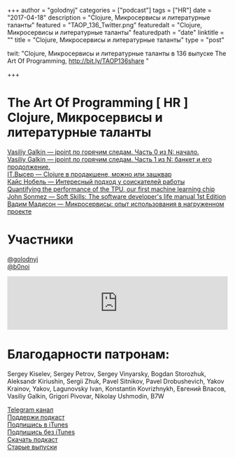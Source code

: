 +++
author = "golodnyj"
categories = ["podcast"]
tags = ["HR"]
date = "2017-04-18"
description = "Clojure, Микросервисы и литературные таланты"
featured = "TAOP_136_Twitter.png"
featuredalt = "Clojure, Микросервисы и литературные таланты"
featuredpath = "date"
linktitle = ""
title = "Clojure, Микросервисы и литературные таланты"
type = "post"

twit: "Clojure, Микросервисы и литературные таланты в 136 выпуске The Art Of Programming, http://bit.ly/TAOP136share "

+++
# The Art Of Programming [ HR ] Clojure, Микросервисы и литературные таланты

[Vasiliy Galkin — jpoint по горячим следам. Часть 0 из N: начало.](http://bit.ly/TAOP136p0)   
[Vasiliy Galkin — jpoint по горячим следам. Часть 1 из N: банкет и его продолжение.](http://bit.ly/TAOP136p1)  
[IT.Высер — Clojure в продакшене, можно или зашквар](http://bit.ly/TAOP136cl)  
[Кайс Нобель — Интересный подход у соискателей работы](http://bit.ly/TAOP136job)  
[Quantifying the performance of the TPU, our first machine learning chip](http://bit.ly/TAOP136tpu)  
[John Sonmez — Soft Skills: The software developer's life manual 1st Edition](http://bit.ly/TAOP136b)  
[Вадим Мадисон — Микросервисы: опыт использования в нагруженном проекте](http://bit.ly/TAOP136ms)  

# Участники
[@golodnyj](https://twitter.com/golodnyj/)  
[@b0noi](https://twitter.com/b0noi)  

<iframe title="Выпуск №136 — The Art Of Programming [ HR ] Clojure, Микросервисы и литературные таланты" src="https://www.podbean.com/media/player/p9nde-69d899?from=usersite&skin=1&share=1&fonts=Helvetica&auto=0&download=1&version=1" height="122" width="100%" style="border: none;" scrolling="no" data-name="pb-iframe-player"></iframe>

# Благодарности патронам: 
Sergey Kiselev, Sergey Petrov, Sergey Vinyarsky, Bogdan Storozhuk, Aleksandr Kiriushin, Sergii Zhuk, Pavel Sitnikov, Pavel Drobushevich, Yakov Krainov, Yakov, Lagunovsky Ivan, Konstantin Kovrizhnykh, Евгений Власов, Vasiliy Galkin, Grigori Pivovar, Nikolay Ushmodin, B7W

[Telegram канал](http://bit.ly/taoplive)  
[Поддержи подкаст](http://bit.ly/TAOPpatron)  
[Подпишись в iTunes](http://bit.ly/TAOPiTunes)  
[Подпишись без iTunes](http://bit.ly/TAOPrss)   
[Скачать подкаст](http://bit.ly/TAOP136mp3)  
[Старые выпуски](http://bit.ly/oldtaop)